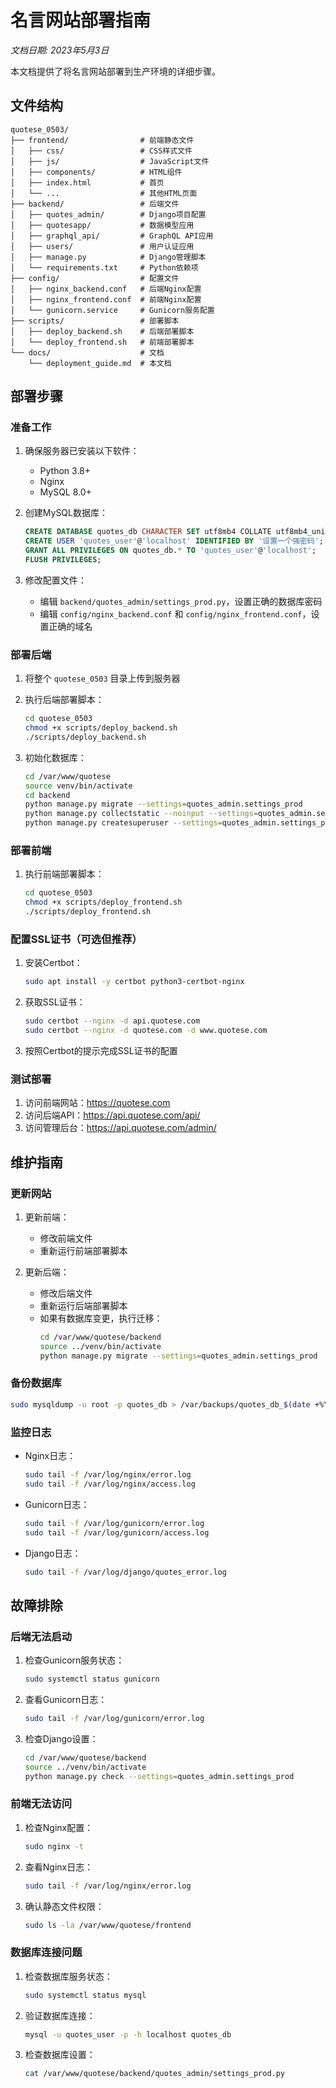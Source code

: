 # 名言网站部署指南

*文档日期: 2023年5月3日*

本文档提供了将名言网站部署到生产环境的详细步骤。

## 文件结构

```
quotese_0503/
├── frontend/                # 前端静态文件
│   ├── css/                 # CSS样式文件
│   ├── js/                  # JavaScript文件
│   ├── components/          # HTML组件
│   ├── index.html           # 首页
│   └── ...                  # 其他HTML页面
├── backend/                 # 后端文件
│   ├── quotes_admin/        # Django项目配置
│   ├── quotesapp/           # 数据模型应用
│   ├── graphql_api/         # GraphQL API应用
│   ├── users/               # 用户认证应用
│   ├── manage.py            # Django管理脚本
│   └── requirements.txt     # Python依赖项
├── config/                  # 配置文件
│   ├── nginx_backend.conf   # 后端Nginx配置
│   ├── nginx_frontend.conf  # 前端Nginx配置
│   └── gunicorn.service     # Gunicorn服务配置
├── scripts/                 # 部署脚本
│   ├── deploy_backend.sh    # 后端部署脚本
│   └── deploy_frontend.sh   # 前端部署脚本
└── docs/                    # 文档
    └── deployment_guide.md  # 本文档
```

## 部署步骤

### 准备工作

1. 确保服务器已安装以下软件：
   - Python 3.8+
   - Nginx
   - MySQL 8.0+

2. 创建MySQL数据库：
   ```sql
   CREATE DATABASE quotes_db CHARACTER SET utf8mb4 COLLATE utf8mb4_unicode_ci;
   CREATE USER 'quotes_user'@'localhost' IDENTIFIED BY '设置一个强密码';
   GRANT ALL PRIVILEGES ON quotes_db.* TO 'quotes_user'@'localhost';
   FLUSH PRIVILEGES;
   ```

3. 修改配置文件：
   - 编辑 `backend/quotes_admin/settings_prod.py`，设置正确的数据库密码
   - 编辑 `config/nginx_backend.conf` 和 `config/nginx_frontend.conf`，设置正确的域名

### 部署后端

1. 将整个 `quotese_0503` 目录上传到服务器

2. 执行后端部署脚本：
   ```bash
   cd quotese_0503
   chmod +x scripts/deploy_backend.sh
   ./scripts/deploy_backend.sh
   ```

3. 初始化数据库：
   ```bash
   cd /var/www/quotese
   source venv/bin/activate
   cd backend
   python manage.py migrate --settings=quotes_admin.settings_prod
   python manage.py collectstatic --noinput --settings=quotes_admin.settings_prod
   python manage.py createsuperuser --settings=quotes_admin.settings_prod
   ```

### 部署前端

1. 执行前端部署脚本：
   ```bash
   cd quotese_0503
   chmod +x scripts/deploy_frontend.sh
   ./scripts/deploy_frontend.sh
   ```

### 配置SSL证书（可选但推荐）

1. 安装Certbot：
   ```bash
   sudo apt install -y certbot python3-certbot-nginx
   ```

2. 获取SSL证书：
   ```bash
   sudo certbot --nginx -d api.quotese.com
   sudo certbot --nginx -d quotese.com -d www.quotese.com
   ```

3. 按照Certbot的提示完成SSL证书的配置

### 测试部署

1. 访问前端网站：https://quotese.com
2. 访问后端API：https://api.quotese.com/api/
3. 访问管理后台：https://api.quotese.com/admin/

## 维护指南

### 更新网站

1. 更新前端：
   - 修改前端文件
   - 重新运行前端部署脚本

2. 更新后端：
   - 修改后端文件
   - 重新运行后端部署脚本
   - 如果有数据库变更，执行迁移：
     ```bash
     cd /var/www/quotese/backend
     source ../venv/bin/activate
     python manage.py migrate --settings=quotes_admin.settings_prod
     ```

### 备份数据库

```bash
sudo mysqldump -u root -p quotes_db > /var/backups/quotes_db_$(date +%Y%m%d).sql
```

### 监控日志

- Nginx日志：
  ```bash
  sudo tail -f /var/log/nginx/error.log
  sudo tail -f /var/log/nginx/access.log
  ```

- Gunicorn日志：
  ```bash
  sudo tail -f /var/log/gunicorn/error.log
  sudo tail -f /var/log/gunicorn/access.log
  ```

- Django日志：
  ```bash
  sudo tail -f /var/log/django/quotes_error.log
  ```

## 故障排除

### 后端无法启动

1. 检查Gunicorn服务状态：
   ```bash
   sudo systemctl status gunicorn
   ```

2. 查看Gunicorn日志：
   ```bash
   sudo tail -f /var/log/gunicorn/error.log
   ```

3. 检查Django设置：
   ```bash
   cd /var/www/quotese/backend
   source ../venv/bin/activate
   python manage.py check --settings=quotes_admin.settings_prod
   ```

### 前端无法访问

1. 检查Nginx配置：
   ```bash
   sudo nginx -t
   ```

2. 查看Nginx日志：
   ```bash
   sudo tail -f /var/log/nginx/error.log
   ```

3. 确认静态文件权限：
   ```bash
   sudo ls -la /var/www/quotese/frontend
   ```

### 数据库连接问题

1. 检查数据库服务状态：
   ```bash
   sudo systemctl status mysql
   ```

2. 验证数据库连接：
   ```bash
   mysql -u quotes_user -p -h localhost quotes_db
   ```

3. 检查数据库设置：
   ```bash
   cat /var/www/quotese/backend/quotes_admin/settings_prod.py
   ```
